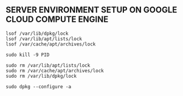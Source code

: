 ## SERVER ENVIRONMENT SETUP ON GOOGLE CLOUD COMPUTE ENGINE

```angular2html
lsof /var/lib/dpkg/lock
lsof /var/lib/apt/lists/lock
lsof /var/cache/apt/archives/lock

sudo kill -9 PID

sudo rm /var/lib/apt/lists/lock
sudo rm /var/cache/apt/archives/lock
sudo rm /var/lib/dpkg/lock

sudo dpkg --configure -a
```